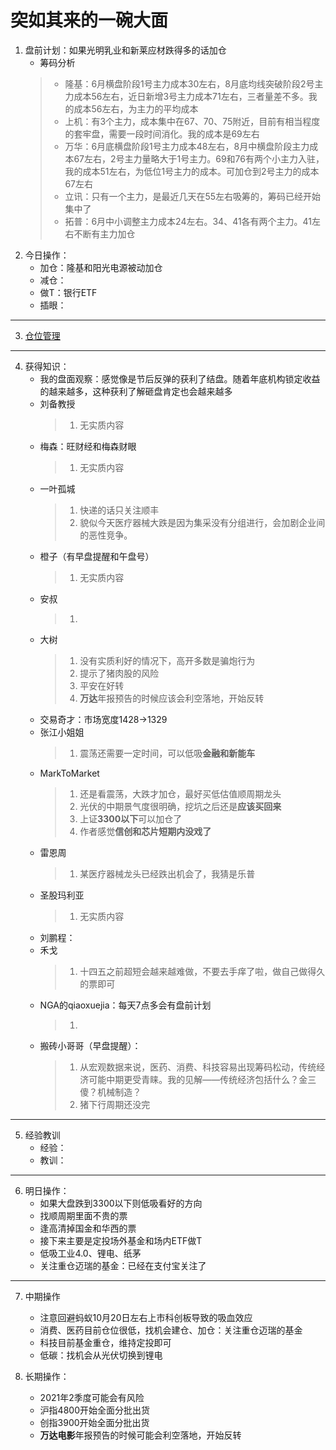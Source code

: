 # 突如其来的一碗大面
1. 盘前计划：如果光明乳业和新莱应材跌得多的话加仓
    - 筹码分析
    > - 隆基：6月横盘阶段1号主力成本30左右，8月底均线突破阶段2号主力成本56左右，近日新增3号主力成本71左右，三者量差不多。我的成本56左右，为主力的平均成本
    > - 上机：有3个主力，成本集中在67、70、75附近，目前有相当程度的套牢盘，需要一段时间消化。我的成本是69左右
    > - 万华：6月底横盘阶段1号主力成本48左右，8月中横盘阶段主力成本67左右，2号主力量略大于1号主力。69和76有两个小主力入驻，我的成本51左右，为低位1号主力的成本。可加仓到2号主力的成本67左右
    > - 立讯：只有一个主力，是最近几天在55左右吸筹的，筹码已经开始集中了
    > - 拓普：6月中小调整主力成本24左右。34、41各有两个主力。41左右不断有主力加仓
2. 今日操作：
    - 加仓：隆基和阳光电源被动加仓
    - 减仓：
    - 做T：银行ETF
    - 插眼：

***

3. [仓位管理](https://kdocs.cn/l/cmJAYer3tasI)
 
***

4. 获得知识：
    - 我的盘面观察：感觉像是节后反弹的获利了结盘。随着年底机构锁定收益的越来越多，这种获利了解砸盘肯定也会越来越多
    - 刘备教授
        > 1. 无实质内容
    - 梅森：旺财经和梅森财眼
        > 1. 无实质内容
    - 一叶孤城
        > 1. 快递的话只关注顺丰
        > 2. 貌似今天医疗器械大跌是因为集采没有分组进行，会加剧企业间的恶性竞争。
    - 橙子（有早盘提醒和午盘号）
        > 1. 无实质内容
    - 安叔
        > 1. 
    - 大树
        > 1. 没有实质利好的情况下，高开多数是骗炮行为
        > 2. 提示了猪肉股的风险
        > 3. 平安在好转
        > 4. **万达**年报预告的时候应该会利空落地，开始反转
    - 交易奇才：市场宽度1428->1329
    - 张江小姐姐
        > 1. 震荡还需要一定时间，可以低吸**金融和新能车**
    - MarkToMarket
        > 1. 还是看震荡，大跌才加仓，最好买低估值顺周期龙头
        > 2. 光伏的中期景气度很明确，挖坑之后还是**应该买回来**
        > 3. 上证**3300以下**可以加仓了
        > 4. 作者感觉**信创和芯片短期内没戏了**
    - 雷恩周
        > 1. 某医疗器械龙头已经跌出机会了，我猜是乐普
    - 圣股玛利亚
        > 1. 无实质内容
    - 刘鹏程：
    - 禾戈
        > 1. 十四五之前超短会越来越难做，不要去手痒了啦，做自己做得久的票即可
    - NGA的qiaoxuejia：每天7点多会有盘前计划
        > 1. 
    - 搬砖小哥哥（早盘提醒）：
        > 1. 从宏观数据来说，医药、消费、科技容易出现筹码松动，传统经济可能中期更受青睐。我的见解——传统经济包括什么？金三傻？机械制造？
        > 2. 猪下行周期还没完

        
***

5. 经验教训
    - 经验：
    - 教训：

***

6. 明日操作：
    - 如果大盘跌到3300以下则低吸看好的方向
    - 找顺周期里面不贵的票
    - 逢高清掉国金和华西的票
    - 接下来主要是定投场外基金和场内ETF做T
    - 低吸工业4.0、锂电、纸茅
    - 关注重仓迈瑞的基金：已经在支付宝关注了

***

7. 中期操作
    - 注意回避蚂蚁10月20日左右上市科创板导致的吸血效应
    - 消费、医药目前仓位很低，找机会建仓、加仓：关注重仓迈瑞的基金
    - 科技目前基金重仓，维持定投即可
    - 低碳：找机会从光伏切换到锂电
    
8. 长期操作：
    - 2021年2季度可能会有风险
    - 沪指4800开始全面分批出货
    - 创指3900开始全面分批出货
    - **万达电影**年报预告的时候可能会利空落地，开始反转
